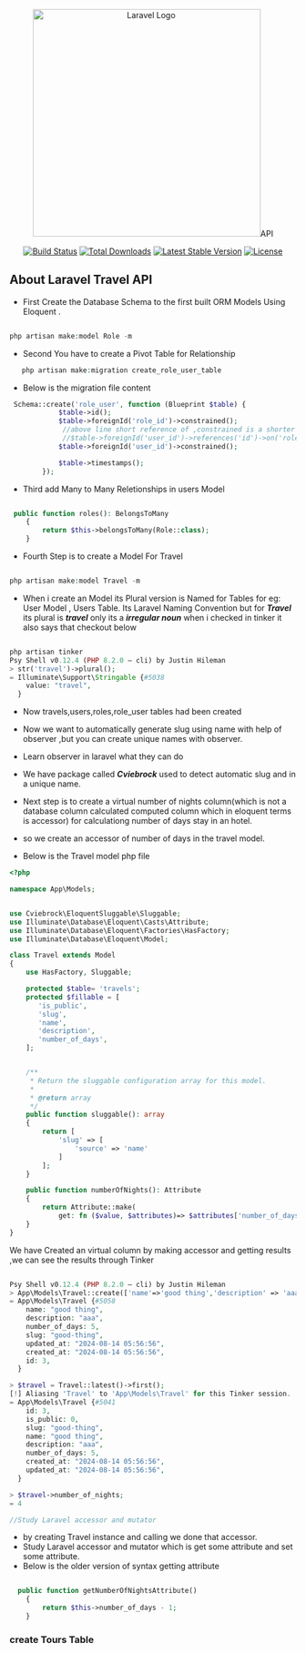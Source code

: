 <p align="center"><a href="https://laravel.com" target="_blank"><img src="https://raw.githubusercontent.com/laravel/art/master/logo-lockup/5%20SVG/2%20CMYK/1%20Full%20Color/laravel-logolockup-cmyk-red.svg" width="400" alt="Laravel Logo"></a>API</p>

<p align="center">
<a href="https://github.com/laravel/framework/actions"><img src="https://github.com/laravel/framework/workflows/tests/badge.svg" alt="Build Status"></a>
<a href="https://packagist.org/packages/laravel/framework"><img src="https://img.shields.io/packagist/dt/laravel/framework" alt="Total Downloads"></a>
<a href="https://packagist.org/packages/laravel/framework"><img src="https://img.shields.io/packagist/v/laravel/framework" alt="Latest Stable Version"></a>
<a href="https://packagist.org/packages/laravel/framework"><img src="https://img.shields.io/packagist/l/laravel/framework" alt="License"></a>
</p>

## About Laravel Travel API

- First Create the Database Schema to the first built ORM  Models  Using Eloquent .


```php

php artisan make:model Role -m
```
-  Second You have to create a Pivot Table for Relationship 

```php
   php artisan make:migration create_role_user_table

```
- Below is the migration file content

```php
 Schema::create('role_user', function (Blueprint $table) {
            $table->id();
            $table->foreignId('role_id')->constrained();
             //above line short reference of ,constrained is a shorter way to express you can also provide parameters in constrained
             //$table->foreignId('user_id')->references('id')->on('roles');
            $table->foreignId('user_id')->constrained();

            $table->timestamps();
        });


```
- Third add Many to Many Reletionships in users Model 
```php

 public function roles(): BelongsToMany
    {
        return $this->belongsToMany(Role::class);
    }

```
- Fourth Step is to create  a Model For Travel
```php

php artisan make:model Travel -m

```
- When i create an Model its Plural version is Named for Tables for eg: User Model , Users Table. Its Laravel Naming Convention but for ***Travel*** its plural is ***travel*** only its a ***irregular noun*** when i checked in tinker it also says that checkout below

```php

php artisan tinker
Psy Shell v0.12.4 (PHP 8.2.0 — cli) by Justin Hileman
> str('travel')->plural();                                                                                                                                                                                    
= Illuminate\Support\Stringable {#5038
    value: "travel",
  }
```
- Now travels,users,roles,role_user tables had been created
- Now we want to automatically generate slug using name with help of observer ,but you can create unique names with observer.
- Learn observer in laravel what they can do
- We have package called ***Cviebrock*** used to detect automatic slug and in a unique name.

- Next step is to create a virtual number of nights column(which is not a database column calculated computed column which in eloquent terms is accessor) for calculationg number of days stay in an hotel.
- so we create an accessor of number of days in the travel model.
- Below is the Travel model php file

```php
<?php

namespace App\Models;


use Cviebrock\EloquentSluggable\Sluggable;
use Illuminate\Database\Eloquent\Casts\Attribute;
use Illuminate\Database\Eloquent\Factories\HasFactory;
use Illuminate\Database\Eloquent\Model;

class Travel extends Model
{
    use HasFactory, Sluggable;

    protected $table= 'travels';
    protected $fillable = [
       'is_public',
       'slug',
       'name',
       'description',
       'number_of_days',
    ];


    /**
     * Return the sluggable configuration array for this model.
     *
     * @return array
     */
    public function sluggable(): array
    {
        return [
            'slug' => [
                'source' => 'name'
            ]
        ];
    }

    public function numberOfNights(): Attribute
    {
        return Attribute::make(
            get: fn ($value, $attributes)=> $attributes['number_of_days']-1);
    }
}


```
We have Created an virtual column by making accessor and getting results ,we can see the results through Tinker


```php

Psy Shell v0.12.4 (PHP 8.2.0 — cli) by Justin Hileman
> App\Models\Travel::create(['name'=>'good thing','description' => 'aaa', 'number_of_days' => 5]);                                                                                 
= App\Models\Travel {#5058
    name: "good thing",
    description: "aaa",
    number_of_days: 5,
    slug: "good-thing",
    updated_at: "2024-08-14 05:56:56",
    created_at: "2024-08-14 05:56:56",
    id: 3,
  }

> $travel = Travel::latest()->first();                                                                                                                                             
[!] Aliasing 'Travel' to 'App\Models\Travel' for this Tinker session.
= App\Models\Travel {#5041
    id: 3,
    is_public: 0,
    slug: "good-thing",
    name: "good thing",
    description: "aaa",
    number_of_days: 5,
    created_at: "2024-08-14 05:56:56",
    updated_at: "2024-08-14 05:56:56",
  }

> $travel->number_of_nights;                                                                                                                                                       
= 4

//Study Laravel accessor and mutator
```
- by creating Travel instance and calling we done that accessor.
- Study Laravel accessor and mutator which is get some attribute and set some attribute.
- Below is the older version of syntax getting attribute
```php

  public function getNumberOfNightsAttribute()
    {
        return $this->number_of_days - 1;
    }

```
### create Tours Table
